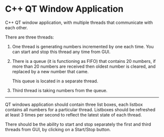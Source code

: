 # C++ QT Window Application
C++ QT window application, with multiple threads that communicate with each other.

There are three threads:

1. One thread is generating numbers incremented by one each time. You can start and stop this thread any time from GUI.

2. There is a queue (it is functioning as FIFO) that contains 20 numbers, if more than 20 numbers are received then oldest number is cleared, and replaced by a new number that came.

    This queue is located in a separate thread.

3. Third thread is taking numbers from the queue.

---

QT windows application should contain three list boxes, each listbox contains all numbers for a particular thread. Listboxes should be refreshed at least 3 times per second to reflect the latest state of each thread.

There should be the ability to start and stop separately the first and third threads from GUI, by clicking on a Start/Stop button.

